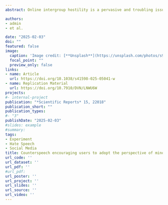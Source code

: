 ```yaml
---
abstract: Online intergroup hostility is a pervasive and troubling issue, yet experimental evidence on how to curb it remains scarce. This study examines counterspeech as a user-driven strategy to reduce hate speech. Drawing on theories that suggest adopting the perspective of minority groups can reduce prejudice, we randomized four counterspeech strategies across the senders of 2102 xenophobic Twitter messages. Compared to a passive control group, we find that the pooled effect of the three perspective-centered strategies—traditional perspective-taking, analogical perspective-taking, and perspective getting—increased the likelihood that the sender deleted their xenophobic message by +0.14 SD, decreased the number of likes the xenophobic message received by others (− 0.133 SD), but yielded a limited and not statistically significant estimate for the share of xenophobic messages the sender posted over the following four weeks (− 0.084 SD). Differences between the three perspective-centered strategies were generally small and not statistically significant, though analogical perspective-taking—encouraging senders to compare their own experiences of being attacked online with their discriminatory behavior toward outgroups—appears to have slightly larger effects across multiple outcomes. Disapproval messages without a perspective shift produced smaller and non-significant estimates. These findings advance our theoretical understanding of how counterspeech works and provide actionable insights for how users can contribute to reducing intergroup hostility and its amplification online—especially at a time when many platforms are scaling back content moderation.

authors:
- admin
- et al.

date: "2025-02-03"
doi: ""
featured: false
image:
  caption: 'Image credit: [**Unsplash**](https://unsplash.com/photos/s9CC2SKySJM)'
  focal_point: ""
  preview_only: false
links:
- name: Article
  url: https://doi.org/10.1038/s41598-025-05041-w
- name: Replication Material
  url: https://doi.org/10.7910/DVN/LNWU6W
projects:
#- internal-project
publication: "*Scientific Reports* 15, 22018"
publication_short: ""
publication_types:
#- "3"
publishDate: "2025-02-03"
#slides: example
#summary: 
tags: 
- Experiment
- Hate Speech
- Social Media
title: Counterspeech encouraging users to adopt the perspective of minority groups reduces hate speech and its amplification on social media
url_code: ''
url_dataset: ''
url_pdf: ''
#url_pdf: 
url_poster: ''
url_project: ''
url_slides: ''
url_source: ''
url_video: ''
---
```


